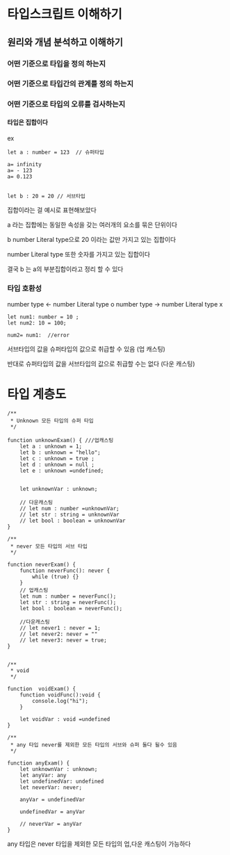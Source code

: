 # 타입스크립트 이해하기
## 원리와 개념 분석하고 이해하기 

### 어떤 기준으로 타입을 정의 하는지 

### 어떤 기준으로 타입간의 관계를 정의 하는지 

### 어떤 기준으로 타입의 오류를 검사하는지

#### 타입은 집합이다 

ex
```
let a : number = 123  // 슈퍼타입

a= infinity
a= - 123
a= 0.123


let b : 20 = 20 // 서브타입
```

집합이라는 걸 예시로 표현해보았다 

a 라는 집합에는 동일한 속성을 갖는 여러개의 요소를 묶은 단위이다 

b number Literal type으로  20 이라는 값만 가지고 있는 집합이다

number Literal type 또한 숫자를 가지고 있는 집합이다 

결국 b 는 a의 부분집합이라고 정리 할 수 있다 

### 타입 호환성

number type <- number Literal type o 
number type -> number Literal type x

```
let num1: number = 10 ;
let num2: 10 = 100;

num2= num1:  //error 
```

서브타입의 값을  슈퍼타입의 값으로 취급할 수 있음 (업 캐스팅)

반대로 슈퍼타입의 값을 서브타입의 값으로 취급할 수는 없다 (다운 캐스팅)

# 타입 계층도

```
/**
 * Unknown 모든 타입의 슈퍼 타입
 */

function unknownExam() { ///업캐스팅
    let a : unknown = 1;
    let b : unknown = "hello";
    let c : unknown = true ;
    let d : unknown = null ;
    let e : unknown =undefined;


    let unknownVar : unknown;

    // 다운캐스팅
    // let num : number =unknownVar;
    // let str : string = unknownVar
    // let bool : boolean = unknownVar
}

/**
 * never 모든 타입의 서브 타입
 */

function neverExam() {
    function neverFunc(): never {
        while (true) {}
    }
    // 업캐스팅
    let num : number = neverFunc();
    let str : string = neverFunc();
    let bool : boolean = neverFunc();

    //다운캐스팅
    // let never1 : never = 1; 
    // let never2: never = ""
    // let never3: never = true;
}


/**
 * void
 */

function  voidExam() {
    function voidFunc():void {
        console.log("hi");
    }

    let voidVar : void =undefined
}

/**
 * any 타입 never를 제외한 모든 타입의 서브와 슈퍼 둘다 될수 있음
 */

function anyExam() {
    let unknownVar : unknown;
    let anyVar: any
    let undefinedVar: undefined
    let neverVar: never;

    anyVar = undefinedVar

    undefinedVar = anyVar

    // neverVar = anyVar
}
```

any 타입은 never 타입을 제외한 모든 타입의 업,다운 캐스팅이 가능하다
